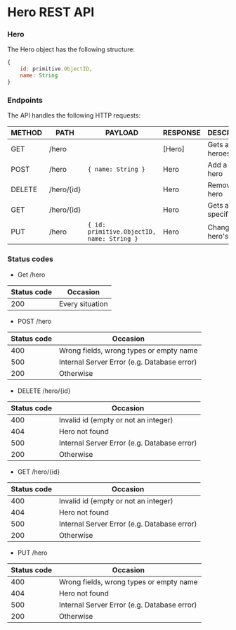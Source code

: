 # Hero REST API

### Hero

The Hero object has the following structure:

```javascript
{
    id: primitive.ObjectID,
    name: String
}
```

### Endpoints

The API handles the following HTTP requests:

| METHOD | PATH       | PAYLOAD                        | RESPONSE | DESCRIPTION             |
|--------|------------|--------------------------------|----------|-------------------------|
| GET    | /hero      |                                | [Hero]   | Gets all heroes         |
| POST   | /hero      | `{ name: String }`                           | Hero     | Add a new hero          |
| DELETE | /hero/{id} |                                | Hero     | Removes a hero          |
| GET    | /hero/{id} |                                | Hero     | Gets a specific hero    |
| PUT    | /hero      | `{ id: primitive.ObjectID, name: String }` | Hero     | Changes the hero's name |

### Status codes

* Get /hero

|   Status code  |  Occasion          |
|----------------|--------------------|
|     200        |    Every situation |

* POST /hero

|   Status code  |  Occasion                                      |
|----------------|------------------------------------------------|
|     400        |    Wrong fields, wrong types or empty name     |
|     500        |    Internal Server Error (e.g. Database error) |
|     200        |    Otherwise                                   |

* DELETE /hero/{id}

|   Status code  |  Occasion                                      |
|----------------|------------------------------------------------|
|     400        |    Invalid id (empty or not an integer)        |
|     404        |    Hero not found                              |
|     500        |    Internal Server Error (e.g. Database error) |
|     200        |    Otherwise                                   |

* GET /hero/{id}

|   Status code  |  Occasion                                      |
|----------------|------------------------------------------------|
|     400        |    Invalid id (empty or not an integer)        |
|     404        |    Hero not found                              |
|     500        |    Internal Server Error (e.g. Database error) |
|     200        |    Otherwise                                   |

* PUT /hero

|   Status code  |  Occasion                                      |
|----------------|------------------------------------------------|
|     400        |    Wrong fields, wrong types or empty name     |
|     404        |    Hero not found                              |
|     500        |    Internal Server Error (e.g. Database error) |
|     200        |    Otherwise                                   |